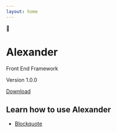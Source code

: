 ```yaml
---
layout: home
---
```


<div class="home-intro">
    <div class="emoji">🧭</div>
    <h1 class="title">Alexander</h1>
    <p class="subhead">Front End Framework</p>
    <div class="get">
        <p class="version">Version 1.0.0</p>
        <p class="download"><a href="{{ site.baseurl }}/css/alexander.css">Download</a></p>
    </div>
</div>

<div class="home-docs">
    <h2>Learn how to use Alexander</h2>
    <ul>
        <li><a href="{{ site.baseurl }}/examples/blockquote">Blockquote</a></li>
    </ul>
</div>